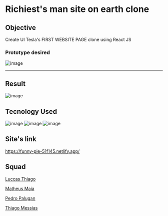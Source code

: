 # Richiest's man site on earth clone

## Objective

Create UI Tesla's FIRST WEBSITE PAGE clone using React JS 

<b><h3>Prototype desired</h3></b>

![image](https://user-images.githubusercontent.com/88800549/159143468-0fa9a533-49b3-47c0-8ae9-0c6ca852cc44.png)

<hr>

## Result

![image](https://user-images.githubusercontent.com/88800549/159143485-bacb26ae-a61d-4e42-9d31-ae0d370c77bb.png)



## Tecnology Used


  
![image](https://user-images.githubusercontent.com/88800549/159143355-e3b4be1c-9bba-4714-b73e-5c4103bf0940.png) ![image](https://user-images.githubusercontent.com/88800549/159143326-269d7d5c-df6c-4d4c-bc15-cd3100258c07.png) ![image](https://user-images.githubusercontent.com/88800549/159143342-cfac52d7-1af9-4c39-8761-38ed94afd6f0.png)
  
## Site's link

<a target="_blank">https://funny-pie-51f145.netlify.app/</a>


## Squad

<a href="https://github.com/LuccasThiago">Luccas Thiago</a>

<a href="https://github.com/MatheusAlvarez">Matheus Maia</a>

<a href="https://github.com/pedropalugan">Pedro Palugan</a>

<a href="https://github.com/Thmsantos">Thiago Messias</a>

